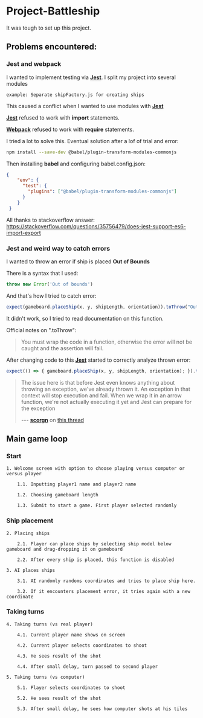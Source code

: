 # Project-Battleship

It was tough to set up this project. 

## Problems encountered:

### Jest and webpack
I wanted to implement testing via **[Jest](https://jestjs.io/)**. I split my project into several modules

`example: Separate shipFactory.js for creating ships`

This caused a conflict when I wanted to use modules with **[Jest](https://jestjs.io/)**

**[Jest](https://jestjs.io/)** refused to work with **import** statements.

**[Webpack](https://webpack.js.org/)** refused to work with **require** statements.

I tried a lot to solve this. Eventual solution after a lof of trial and error:
```bash
npm install --save-dev @babel/plugin-transform-modules-commonjs
```
Then installing **babel** and configuring babel.config.json:
```json
{
    "env": {
      "test": {
        "plugins": ["@babel/plugin-transform-modules-commonjs"]
      }
    }
 }
```
All thanks to stackoverflow answer: https://stackoverflow.com/questions/35756479/does-jest-support-es6-import-export

### Jest and weird way to catch errors

I wanted to throw an error if ship is placed **Out of Bounds**

There is a syntax that I used:

```js
throw new Error('Out of bounds')
```

And that's how I tried to catch error:

```js
expect(gameboard.placeShip(x, y, shipLength, orientation)).toThrow("Out of bounds");
```

It didn't work, so I tried to read documentation on this function.

Official notes on ".toThrow":

> You must wrap the code in a function, otherwise the error will not be caught and the assertion will fail.

After changing code to this **[Jest](https://jestjs.io/)** started to correctly analyze thrown error:

```js
expect(() => { gameboard.placeShip(x, y, shipLength, orientation); }).toThrow("Out of bounds");
```

> The issue here is that before Jest even knows anything about throwing an exception, we've already thrown it. An exception in that context will stop execution and fail. When we wrap it in an arrow function, we're not actually executing it yet and Jest can prepare for the exception 
> 
> --- **[scorgn](https://stackoverflow.com/users/2087587/scorgn)** on [this thread](https://stackoverflow.com/questions/49027595/jest-test-that-exception-will-be-thrown-isnt-working)

## Main game loop

### Start
```
1. Welcome screen with option to choose playing versus computer or versus player

    1.1. Inputting player1 name and player2 name

    1.2. Choosing gameboard length

    1.3. Submit to start a game. First player selected randomly
```
### Ship placement
```
2. Placing ships

    2.1. Player can place ships by selecting ship model below gameboard and drag-dropping it on gameboard

    2.2. After every ship is placed, this function is disabled
```

```
3. AI places ships

    3.1. AI randomly randoms coordinates and tries to place ship here. 
    
    3.2. If it encounters placement error, it tries again with a new coordinate
```
### Taking turns
```
4. Taking turns (vs real player)
 
    4.1. Current player name shows on screen

    4.2. Current player selects coordinates to shoot

    4.3. He sees result of the shot

    4.4. After small delay, turn passed to second player
```

```
5. Taking turns (vs computer)
 
    5.1. Player selects coordinates to shoot

    5.2. He sees result of the shot

    5.3. After small delay, he sees how computer shots at his tiles
```
